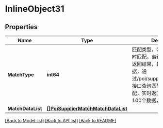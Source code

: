 # InlineObject31

## Properties

Name | Type | Description | Notes
------------ | ------------- | ------------- | -------------
**MatchType** | **int64** | 匹配类型，0-离线匹配 1-实时匹配。离线匹配，不会实时返回结果，最大上传1w个数据，通过/poi/supplier/match/query/接口查询匹配结果； 在线匹配，实时返回结果，最大上传100个数据，需要申请授权。 | [optional] 
**MatchDataList** | [**[]PoiSupplierMatchMatchDataList**](_poi_supplier_match_match_data_list.md) |  | [optional] 

[[Back to Model list]](../README.md#documentation-for-models) [[Back to API list]](../README.md#documentation-for-api-endpoints) [[Back to README]](../README.md)


